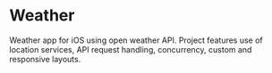 # Weather
Weather app for iOS using open weather API. Project features use of location services, API request handling, concurrency, custom and responsive layouts.  
